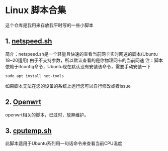 # Linux 脚本合集
这个仓库是我用来存放我平时写的一些小脚本
## 1. [netspeed.sh](netspeed.sh)
简介：netspeed.sh是一个轻量且快速的查看当前网卡实时网速的脚本(Ubuntu 18~20适用)
由于不支持参数，所以默认查看的是你物理网卡的当前网速
注：脚本依赖于ifconfig命令，Ubuntu现在默认没有安装该命令，需要手动安装一下

```
sudo apt install net-tools
```
如果脚本无法在您的设备的系统上运行您可以自行修改或者issue

## 2. [Openwrt](Openwrt.md)
openwrt相关的脚本，已过时，放弃维护。

## 3. [cputemp.sh](cputemp.sh)
此脚本适用于Ubuntu系列用一句话命令来查看当前CPU温度